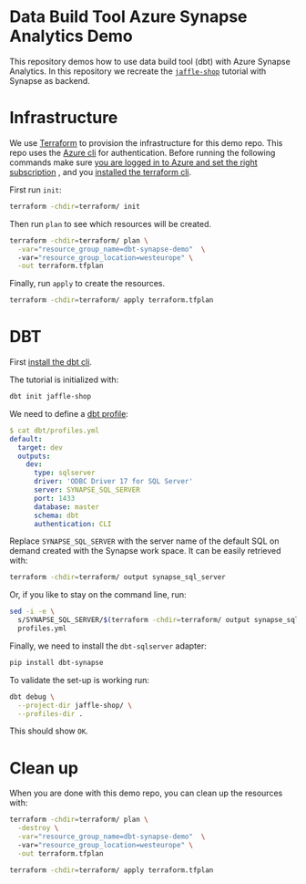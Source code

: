 # Data Build Tool Azure Synapse Analytics Demo

This repository demos how to use data build tool (dbt) with Azure Synapse
Analytics. In this repository we recreate the
[`jaffle-shop`](https://docs.getdbt.com/tutorial/setting-up) tutorial with
Synapse as backend.

# Infrastructure

We use [Terraform](https://www.terraform.io/) to provision the infrastructure
for this demo repo. This repo uses the [Azure
cli](https://docs.microsoft.com/en-us/cli/azure/install-azure-cli) for
authentication. Before running the following commands make sure [you are logged
in to Azure and set the right
subscription](https://registry.terraform.io/providers/hashicorp/azurerm/latest/docs/guides/azure_cli)
, and you [installed the terraform
cli](https://learn.hashicorp.com/tutorials/terraform/install-cli).

First run `init`:

```bash
terraform -chdir=terraform/ init
```

Then run `plan` to see which resources will be created.

```bash
terraform -chdir=terraform/ plan \
  -var="resource_group_name=dbt-synapse-demo"  \ 
  -var="resource_group_location=westeurope" \
  -out terraform.tfplan
```

Finally, run `apply` to create the resources.

```bash
terraform -chdir=terraform/ apply terraform.tfplan
```

# DBT

First [install the dbt cli](https://docs.getdbt.com/dbt-cli/installation). 

The tutorial is initialized with:

```bash
dbt init jaffle-shop
```

We need to define a [dbt profile](dbt/profiles.yml):

``` yaml
$ cat dbt/profiles.yml
default:
  target: dev
  outputs:
    dev:
      type: sqlserver
      driver: 'ODBC Driver 17 for SQL Server'
      server: SYNAPSE_SQL_SERVER
      port: 1433
      database: master
      schema: dbt
      authentication: CLI
```

Replace `SYNAPSE_SQL_SERVER` with the server name of the default SQL
on demand created with the Synapse work space. It can be easily retrieved with:

``` bash
terraform -chdir=terraform/ output synapse_sql_server
```

Or, if you like to stay on the command line, run:

``` bash
sed -i -e \
  s/SYNAPSE_SQL_SERVER/$(terraform -chdir=terraform/ output synapse_sql_server)/g \
  profiles.yml
```

Finally, we need to install the `dbt-sqlserver` adapter:

``` bash
pip install dbt-synapse
```

To validate the set-up is working run:

``` bash
dbt debug \
  --project-dir jaffle-shop/ \
  --profiles-dir .
```

This should show `OK`.


# Clean up

When you are done with this demo repo, you can clean up the resources with:

```bash
terraform -chdir=terraform/ plan \
  -destroy \
  -var="resource_group_name=dbt-synapse-demo"  \ 
  -var="resource_group_location=westeurope" \
  -out terraform.tfplan

terraform -chdir=terraform/ apply terraform.tfplan
```
